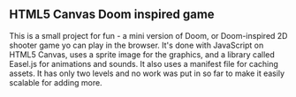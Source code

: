 ## HTML5 Canvas Doom inspired game
This is a small project for fun - a mini version of Doom, or Doom-inspired 2D shooter game yo can play in the browser.
It's done with JavaScript on HTML5 Canvas, uses a sprite image for the graphics, and a library called Easel.js for animations and sounds. It also uses a manifest file for caching assets.
It has only two levels and no work was put in so far to make it easily scalable for adding more.

